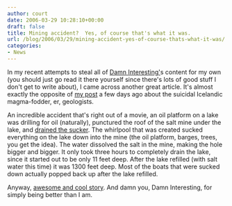 ```yaml
---
author: court
date: 2006-03-29 10:28:10+00:00
draft: false
title: Mining accident?  Yes, of course that's what it was.
url: /blog/2006/03/29/mining-accident-yes-of-course-thats-what-it-was/
categories:
- News
---
```


In my recent attempts to steal all of [Damn Interesting'](http://www.damninteresting.com)s content for my own (you should just go read it there yourself since there's lots of good stuff I don't get to write about), I came across another great article.  It's almost exactly the opposite of [my post](http://www.vallentyne.com/blog/archives/2006/03/iceland_we_hard.html) a few days ago about the suicidal Icelandic magma-fodder, er, geologists.

An incredible accident that's right out of a movie, an oil platform on a lake was drilling for oil (naturally), punctured the roof of the salt mine under the lake, and [drained the sucker](http://en.wikipedia.org/wiki/Lake_Peigneur).  The whirlpool that was created sucked everything on the lake down into the mine (the oil platform, barges, trees, you get the idea).  The water dissolved the salt in the mine, making the hole bigger and bigger.  It only took three hours to completely drain the lake, since it started out to be only 11 feet deep.  After the lake refilled (with salt water this time) it was 1300 feet deep.  Most of the boats that were sucked down actually popped back up after the lake refilled.

Anyway, [awesome and cool story](http://www.damninteresting.com/?p=6).  And damn you, Damn Interesting, for simply being better than I am.
